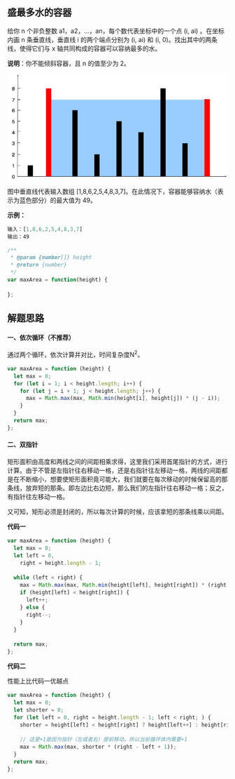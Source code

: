 ## 盛最多水的容器

给你 n 个非负整数 a1，a2，...，an，每个数代表坐标中的一个点 (i, ai) 。在坐标内画 n 条垂直线，垂直线 i 的两个端点分别为 (i, ai) 和 (i, 0)。找出其中的两条线，使得它们与 x 轴共同构成的容器可以容纳最多的水。



**说明**：你不能倾斜容器，且 n 的值至少为 2。

![question_11](./images/1.jpg)

图中垂直线代表输入数组 [1,8,6,2,5,4,8,3,7]。在此情况下，容器能够容纳水（表示为蓝色部分）的最大值为 49。

 

**示例：**

```javascript
输入：[1,8,6,2,5,4,8,3,7]
输出：49
```



```javascript
/**
 * @param {number[]} height
 * @return {number}
 */
var maxArea = function(height) {

};
```



## 解题思路

#### 一、依次循环（不推荐）

通过两个循环，依次计算并对比，时间复杂度N<sup>2</sup>。

```javascript
var maxArea = function (height) {
  let max = 0;
  for (let i = 1; i < height.length; i++) {
    for (let j = i + 1; j < height.length; j++) {
      max = Math.max(max, Math.min(height[i], height[j]) * (j - i));
    }
  }
  return max;
};
```



#### 二、双指针

​		矩形面积由高度和两线之间的间距相乘求得，这里我们采用首尾指针的方式，进行计算。由于不管是左指针往右移动一格，还是右指针往左移动一格，两线的间距都是在不断缩小，想要使矩形面积竟可能大，我们就要在每次移动的时候保留高的那条线，放弃短的那条。即左边比右边短，那么我们的左指针往右移动一格；反之，有指针往左移动一格。

​		又可知，矩形必须是封闭的，所以每次计算的时候，应该拿短的那条线乘以间距。



**代码一**

```javascript
var maxArea = function (height) {
  let max = 0;
  let left = 0,
    right = height.length - 1;

  while (left < right) {
    max = Math.max(max, Math.min(height[left], height[right]) * (right - left));
    if (height[left] < height[right]) {
      left++;
    } else {
      right--;
    }
  }

  return max;
};
```



**代码二**

性能上比代码一优越点

```javascript
var maxArea = function (height) {
  let max = 0;
  let shorter = 0;
  for (let left = 0, right = height.length - 1; left < right; ) {
    shorter = height[left] < height[right] ? height[left++] : height[right--];
    
    // 这里+1是因为指针（左或者右）提前移动，所以当前循环体内需要+1
    max = Math.max(max, shorter * (right - left + 1));
  }
  return max;
};
```





